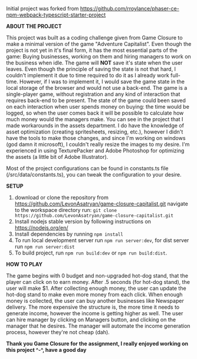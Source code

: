 Initial project was forked from https://github.com/rroylance/phaser-ce-npm-webpack-typescript-starter-project

**ABOUT THE PROJECT**

This project was built as a coding challenge given from Game Closure to make a minimal version of the game "Adventure Capitalist".
Even though the project is not yet in it's final form, it has the most essential parts of the game: Buying businesses, working on them and hiring managers to work on the business when idle.
The game will **NOT** save it's state when the user leaves. Even though the principle of saving the state is not that hard, I couldn't implement it due to time required to do it as I already work full-time.
However, if I was to implement it, I would save the game state in the local storage of the browser and would not use a back-end. The game is a single-player game, without registration and any kind of interaction that requires back-end to be present. The state of the game could been saved on each interaction when user spends money on buying: the time would be logged, so when the user comes back it will be possible to calculate how much money would the managers make.
You can see in the project that I made workarounds in the assets department. I do have the knowledge of asset optimization (creating spritesheets, resizing, etc.), however I didn't have the tools to make those changes, and since I'm working on windows (god damn it microsoft), I couldn't really resize the images to my desire.
I'm experienced in using TexturePacker and Adobe Photoshop for optimizing the assets (a little bit of Adobe Illustrator).

Most of the project configurations can be found in constants.ts file (/src/data/constants.ts), you can tweak the configuration to your desire.

**SETUP**

1. download or clone the repository from https://github.com/LevonAsatryan/game-closure-capitalist.git
navigate to the workspace directory
run: `git clone https://github.com/LevonAsatryan/game-closure-capitalist.git`
2. Install nodejs stable version by following instructions on https://nodejs.org/en/
3. Install dependencies by running `npm install`
4. To run local development server run `npm run server:dev`, for dist server run `npm run server:dist`
5. To build project, run `npm run build:dev` or `npm run build:dist`.

**HOW TO PLAY**

The game begins with 0 budget and non-upgraded hot-dog stand, that the player can click on to earn money. After .5 seconds (for hot-dog stand), the user will make $1. After collecting enough money, the user can update the hot-dog stand to make even more money from each click.
When enough money is collected, the user can buy another businesses like Newspaper delivery. The more expensive the structure is, the more time it needs to generate income, however the income is getting higher as well.
The user can hire manager by clicking on Managers button, and clicking on the manager that he desires. The manager will automate the income generation process, however they're not cheap (dah).


**Thank you Game Closure for the assignment, I really enjoyed working on this project ^-^, have a good day**

     

